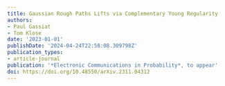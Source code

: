 ```yaml
---
title: Gaussian Rough Paths Lifts via Complementary Young Regularity
authors:
- Paul Gassiat
- Tom Klose
date: '2023-01-01'
publishDate: '2024-04-24T22:58:08.309798Z'
publication_types:
- article-journal
publication: '*Electronic Communications in Probability*, to appear'
doi: https://doi.org/10.48550/arXiv.2311.04312
---
```

